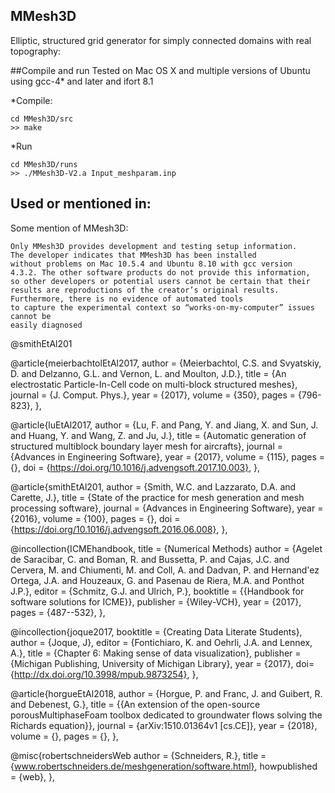 MMesh3D
--------
Elliptic, structured grid generator for simply connected domains with real topography:

##Compile and run
Tested on Mac OS X and multiple versions of Ubuntu using gcc-4* and later and ifort 8.1

*Compile:
```
cd MMesh3D/src
>> make
```

*Run
```
cd MMesh3D/runs
>> ./MMesh3D-V2.a Input_meshparam.inp
```


## Used or mentioned in:
Some mention of MMesh3D:

```
Only MMesh3D provides development and testing setup information. 
The developer indicates that MMesh3D has been installed
without problems on Mac 10.5.4 and Ubuntu 8.10 with gcc version
4.3.2. The other software products do not provide this information,
so other developers or potential users cannot be certain that their
results are reproductions of the creator’s original results. 
Furthermore, there is no evidence of automated tools 
to capture the experimental context so “works-on-my-computer” issues cannot be
easily diagnosed
```
@smithEtAl201


@article{meierbachtolEtAl2017,
  author = {Meierbachtol, C.S. and Svyatskiy, D. and Delzanno, G.L. and Vernon, L. and Moulton, J.D.},
  title = {An electrostatic Particle-In-Cell code on multi-block structured meshes},
  journal = {J. Comput. Phys.},
  year = {2017},
  volume = {350},
  pages = {796-823},
},

@article{luEtAl2017,
  author = {Lu, F. and Pang, Y. and Jiang, X. and Sun, J. and Huang, Y. and Wang, Z. and Ju, J.},
  title = {Automatic generation of structured multiblock boundary layer mesh for aircrafts},
  journal = {Advances in Engineering Software},
  year = {2017},
  volume = {115},
  pages = {},
  doi = {https://doi.org/10.1016/j.advengsoft.2017.10.003},
},

@article{smithEtAl201,
  author = {Smith, W.C. and Lazzarato, D.A. and Carette, J.},
  title = {State of the practice for mesh generation and mesh processing software},
  journal = {Advances in Engineering Software},
  year = {2016},
  volume = {100},
  pages = {},
  doi = {https://doi.org/10.1016/j.advengsoft.2016.06.008},
},

@incollection{ICMEhandbook,
   title = {Numerical Methods}
   author = {Agelet de Saracibar, C. and Boman, R. and Bussetta, P. and Cajas, J.C. and Cervera, M. and Chiumenti, M. and Coll, A. and Dadvan, P. and Hernand\'ez Ortega, J.A. and Houzeaux, G. and Pasenau de Riera, M.A. and Ponthot J.P.}, 
   editor = {Schmitz, G.J. and Ulrich, P.},
   booktitle = {{Handbook for software solutions for ICME}},
   publisher = {Wiley-VCH},
   year  = {2017},
   pages  = {487--532},
},

@incollection{joque2017,
   booktitle = {Creating Data Literate Students},
   author = {Joque, J},
   editor = {Fontichiaro, K. and Oehrli, J.A. and Lennex, A.},
   title = {Chapter 6: Making sense of data visualization},
   publisher = {Michigan Publishing, University of Michigan Library},
   year  = {2017},
   doi={http://dx.doi.org/10.3998/mpub.9873254},
},

@article{horgueEtAl2018,
  author = {Horgue, P. and Franc, J. and Guibert, R. and Debenest, G.},
  title = {{An extension of the open-source porousMultiphaseFoam toolbox dedicated to groundwater flows solving the Richards equation}},
  journal = {arXiv:1510.01364v1 [cs.CE]},
  year = {2018},
  volume = {},
  pages = {},
},

@misc{robertschneidersWeb
    author = {Schneiders, R.},
    title = {www.robertschneiders.de/meshgeneration/software.html},
    howpublished = {web},
},

